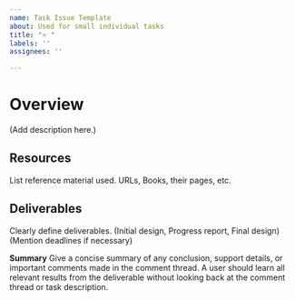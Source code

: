 ```yaml
---
name: Task Issue Template
about: Used for small individual tasks
title: "⭐ "
labels: ''
assignees: ''

---
```


# Overview
(Add description here.)

## Resources
List reference material used. URLs, Books, their pages, etc.

## Deliverables
Clearly define deliverables. (Initial design, Progress report, Final design)
(Mention deadlines if necessary)

**Summary**
Give a concise summary of any conclusion, support details, or important comments made in the comment thread. A user should learn all relevant results from the deliverable without looking back at the comment thread or task description.
